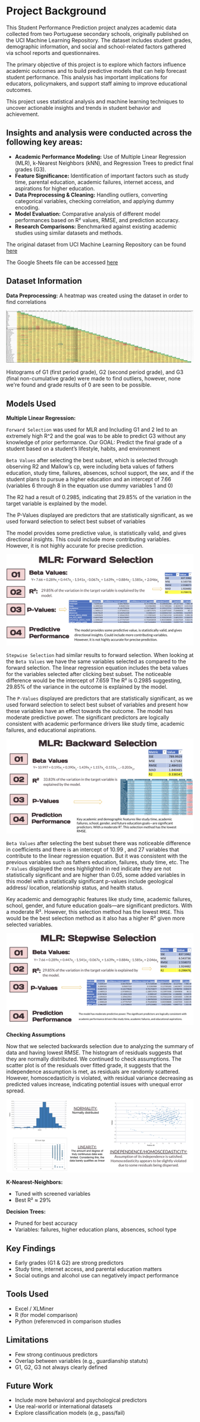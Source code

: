 # Project Background
This Student Performance Prediction project analyzes academic data collected from two Portuguese secondary schools, originally published on the UCI Machine Learning Repository. The dataset includes student grades, demographic information, and social and school-related factors gathered via school reports and questionnaires.

The primary objective of this project is to explore which factors influence academic outcomes and to build predictive models that can help forecast student performance. This analysis has important implications for educators, policymakers, and support staff aiming to improve educational outcomes.

This project uses statistical analysis and machine learning techniques to uncover actionable insights and trends in student behavior and achievement.
## Insights and analysis were conducted across the following key areas:
- **Academic Performance Modeling:**
Use of Multiple Linear Regression (MLR), k-Nearest Neighbors (kNN), and Regression Trees to predict final grades (G3).
- **Feature Significance:**
Identification of important factors such as study time, parental education, academic failures, internet access, and aspirations for higher education.
- **Data Preprocessing & Cleaning:**
Handling outliers, converting categorical variables, checking correlation, and applying dummy encoding.
- **Model Evaluation:**
Comparative analysis of different model performances based on R² values, RMSE, and prediction accuracy.
- **Research Comparisons:**
Benchmarked against existing academic studies using similar datasets and methods.

The original dataset from UCI Machine Learning Repository can be found [here](https://archive.ics.uci.edu/dataset/320/student+performance)

The Google Sheets file can be accessed [here](https://docs.google.com/spreadsheets/d/1eTmDHrfbaTmuqp3KbAyYYeSISoHYKH3L/edit?usp=sharing&ouid=113841017042122709691&rtpof=true&sd=true)

## Dataset Information
**Data Preprocessing:**
A heatmap was created using the dataset in order to find correlations

![image](images/heatmap.png)

Histograms of G1 (first period grade), G2 (second period grade), and G3 (final non-cumulative grade) were made to find outliers, however, none we're found and grade results of 0 are seen to be possible.

## Models Used
**Multiple Linear Regression:**

`Forward Selection` was used for MLR and Including G1 and 2 led to an extremely high R^2 and the goal was to be able to predict G3 without any knowledge of prior performance. Our GOAL: Predict the final grade of a student based on a student’s lifestyle, habits, and environment

`Beta Values` after selecting the best subset, which is selected through observing R2 and Mallow’s cp, were including beta values of fathers education, study time, failures, absences, school support, the sex, and if the student plans to pursue a higher education and an intercept of 7.66 (variables 6 through 8 in the equation use dummy variables 1 and 0) 

The R2 had a result of 0.2985, indicating that 29.85% of the variation in the target variable is explained by the model.

The P-Values displayed are predictors that are statistically significant, as we used forward selection to select best subset of variables

The model provides some predictive value, is statistically valid, and gives directional insights. This could include more contributing variables. However, it is not highly accurate for precise prediction.

![image](images/MLR_forward_selection.png)

`Stepwise Selection` had similar results to forward selection. When looking at the `Beta Values` we have the same variables selected as compared to the forward selection. The linear regression equation includes the beta values for the variables selected after clicking best subset. The noticeable difference would be the intercept of 7.659
The R² is 0.2985 suggesting, 29.85% of the variance in the outcome is explained by the model.

The `P-Values` displayed are predictors that are statistically significant, as we used forward selection to select best subset of variables and present how these variables have an effect towards the outcome.
The model has moderate predictive power. The significant predictors are logically consistent with academic performance drivers like study time, academic failures, and educational aspirations.

![image](images/MLR_backward_selection.png)

`Beta Values` after selecting the best subset there was noticeable difference in coefficients and there is an intercept of 10.99 , and 27 variables that contribute to the linear regression equation. But it was consistent with the previous variables such as fathers education, failures, study time, etc.
The `P-Values` displayed the ones highlighted in red indicate they are not statistically significant and are higher than 0.05, some added variables in this model with a statistically significant p-values include geological address/ location, relationship status, and health status.

Key academic and demographic features like study time, academic failures, school, gender, and future education goals—are significant predictors. With a moderate R². However, this selection method has the lowest `RMSE`. This would be the best selection method as it also has a higher R² given more selected variables.

![images](images/MLR_stepwise_selection.png)

**Checking Assumptions**

Now that we selected backwards selection due to analyzing the summary of data and having lowest RMSE. The histogram of residuals suggests that they are normally distributed. We continued to check assumptions. The scatter plot  is of the residuals over fitted grade, it suggests that the independence assumption is met, as residuals are randomly scattered. However, homoscedasticity is violated, with residual variance decreasing as predicted values increase, indicating potential issues with unequal error spread.

![image](images/assumptions.png)

**K-Nearest-Neighbors:**
- Tuned with screened variables
- Best R² ≈ 29%
  
**Decision Trees:**
- Pruned for best accuracy
- Variables: failures, higher education plans, absences, school type

## Key Findings
- Early grades (G1 & G2) are strong predictors
- Study time, internet access, and parental education matters
- Social outings and alcohol use can negatively impact performance

## Tools Used
- Excel / XLMiner
- R (for model comparison)
- Python (referenvced in comparison studies
## Limitations
- Few strong continuous predictors
- Overlap between variables (e.g., guardianship statuts)
- G1, G2, G3 not always clearly defined
## Future Work
- Include more behavioral and psychological predictors
- Use real-world or international datasets
- Explore classification models (e.g., pass/fail)
